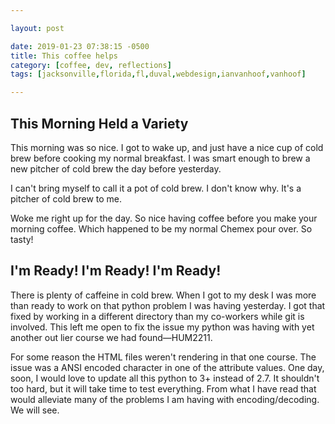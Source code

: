 ```yaml
---

layout: post

date: 2019-01-23 07:38:15 -0500
title: This coffee helps
category: [coffee, dev, reflections]
tags: [jacksonville,florida,fl,duval,webdesign,ianvanhoof,vanhoof]

---
```


## This Morning Held a Variety

This morning was so nice. I got to wake up, and just have a nice cup of cold brew before cooking my normal breakfast. I was smart enough to brew a new pitcher of cold brew the day before yesterday. 

I can't bring myself to call it a pot of cold brew. I don't know why. It's a pitcher of cold brew to me. 

Woke me right up for the day. So nice having coffee before you make your morning coffee. Which happened to be my normal Chemex pour over. So tasty!

## I'm Ready! I'm Ready! I'm Ready!

There is plenty of caffeine in cold brew. When I got to my desk I was more than ready to work on that python problem I was having yesterday. I got that fixed by working in a different directory than my co-workers while git is involved. This left me open to fix the issue my python was having with yet another out lier course we had found&mdash;HUM2211.

For some reason the HTML files weren't rendering in that one course. The issue was a ANSI encoded character in one of the attribute values. One day, soon, I would love to update all this python to 3+ instead of 2.7. It shouldn't too hard, but it will take time to test everything. From what I have read that would alleviate many of the problems I am having with encoding/decoding. We will see. 